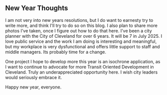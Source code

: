 ## New Year Thoughts
I am not very into new years resolutions, but I do want to earnesty try to write more, and think I'll try to do so on this blog. I also plan to share more photos I've taken, once I figure out how to do that here. I've been a city planner with the City of Cleveland for over 6 years. It will be 7 in July 2025. I love public service and the work I am doing is interesting and meaningful, but my workplace is very dysfunctional and offers little support to staff and middle managers. Its probably time for a change.

One project I hope to develop more this year is an isochrone application, as I want to continue to advocate for more Transit Oriented Development in Cleveland. Truly an underappreciated opportunity here. I wish city leaders would seriously embrace it.

Happy new year, everyone.
